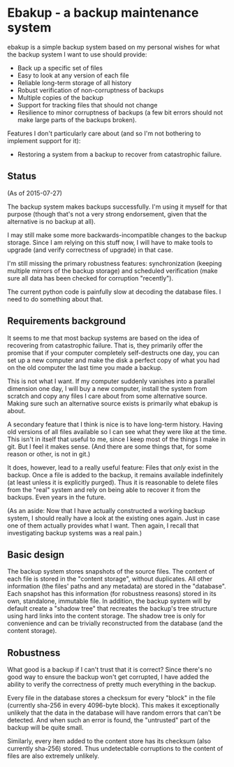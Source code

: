 Ebakup - a backup maintenance system
====================================

ebakup is a simple backup system based on my personal wishes for what
the backup system I want to use should provide:

- Back up a specific set of files
- Easy to look at any version of each file
- Reliable long-term storage of all history
- Robust verification of non-corruptness of backups
- Multiple copies of the backup
- Support for tracking files that should not change
- Resilience to minor corruptness of backups (a few bit errors should
  not make large parts of the backups broken).

Features I don't particularly care about (and so I'm not bothering to
implement support for it):

- Restoring a system from a backup to recover from catastrophic
  failure.


Status
------

(As of 2015-07-27)

The backup system makes backups successfully. I'm using it myself for
that purpose (though that's not a very strong endorsement, given that
the alternative is no backup at all).

I may still make some more backwards-incompatible changes to the
backup storage. Since I am relying on this stuff now, I will have to
make tools to upgrade (and verify correctness of upgrade) in that
case.

I'm still missing the primary robustness features: synchronization
(keeping multiple mirrors of the backup storage) and scheduled
verification (make sure all data has been checked for corruption
"recently").

The current python code is painfully slow at decoding the database
files. I need to do something about that.


Requirements background
-----------------------

It seems to me that most backup systems are based on the idea of
recovering from catastrophic failure. That is, they primarily offer
the promise that if your computer completely self-destructs one day,
you can set up a new computer and make the disk a perfect copy of what
you had on the old computer the last time you made a backup.

This is not what I want. If my computer suddenly vanishes into a
parallel dimension one day, I will buy a new computer, install the
system from scratch and copy any files I care about from some
alternative source. Making sure such an alternative source exists is
primarily what ebakup is about.

A secondary feature that I think is nice is to have long-term history.
Having old versions of all files available so I can see what they were
like at the time. This isn't in itself that useful to me, since I keep
most of the things I make in git. But I feel it makes sense. (And
there are some things that, for some reason or other, is not in git.)

It does, however, lead to a really useful feature: Files that *only*
exist in the backup. Once a file is added to the backup, it remains
available indefinitely (at least unless it is explicitly purged). Thus
it is reasonable to delete files from the "real" system and rely on
being able to recover it from the backups. Even years in the future.

(As an aside: Now that I have actually constructed a working backup
system, I should really have a look at the existing ones again. Just
in case one of them actually provides what I want. Then again, I
recall that investigating backup systems was a real pain.)


Basic design
------------

The backup system stores snapshots of the source files. The content of
each file is stored in the "content storage", without duplicates. All
other information (the files' paths and any metadata) are stored in
the "database". Each snapshot has this information (for robustness
reasons) stored in its own, standalone, immutable file. In addition,
the backup system will by default create a "shadow tree" that
recreates the backup's tree structure using hard links into the
content storage. The shadow tree is only for convenience and can be
trivially reconstructed from the database (and the content storage).


Robustness
----------

What good is a backup if I can't trust that it is correct? Since
there's no good way to ensure the backup won't get corrupted, I have
added the ability to verify the correctness of pretty much everything
in the backup.

Every file in the database stores a checksum for every "block" in the
file (currently sha-256 in every 4096-byte block). This makes it
exceptionally unlikely that the data in the database will have random
errors that can't be detected. And when such an error is found, the
"untrusted" part of the backup will be quite small.

Similarly, every item added to the content store has its checksum
(also currently sha-256) stored. Thus undetectable corruptions to the
content of files are also extremely unlikely.
